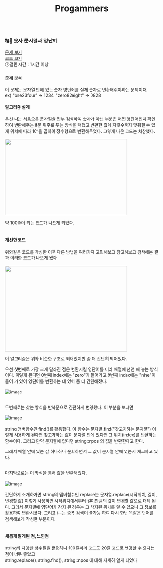 <div align="center">

  # Progammers

</div> <br><br>

### 🔠🔢 숫자 문자열과 영단어<br>
<a href="https://school.programmers.co.kr/learn/courses/30/lessons/81301">문제 보기</a><br>
<a href="https://github.com/strawy12/Algorithm/blob/main/Programmers/%EC%88%AB%EC%9E%90%20%EB%AC%B8%EC%9E%90%EC%97%B4%EA%B3%BC%20%EC%98%81%EB%8B%A8%EC%96%B4.cpp">코드 보기</a>
<br>
🕑걸린 시간 : 1시간 이상

  #### 문제 분석
  이 문제는 문자열 안에 있는 숫자 영단어를 실제 숫자로 변환해줘야하는 문제이다.
  <br>
  ex) "one23four" -> 1234, "zero82eight" -> 0828
  
  
  #### 알고리즘 설계
  우선 나는 처음으론 문자열을 전부 검색하여 숫자가 아닌 부분은 어떤 영단어인지 확인하여 변환해주는 if문 위주로 푸는 방식을 택했고 
  변환한 값이 자릿수까지 맞춰질 수 있게 위치에 따라 10ⁿ을 곱하여 정수형으로 변환해주었다.
  그렇게 나온 코드는 처참했다.<br><br>
   <img src="https://user-images.githubusercontent.com/77821550/187939585-f4504265-8490-4f09-93e2-592315de3b76.png"  width="400" height="250"/>

  약 100줄이 되는 코드가 나오게 되었다. <br><br>
  
  #### 개선한 코드
  위와같은 코드를 작성한 이후 다른 방법을 여러가지 고민해보고 참고해보고 검색해본 결과 이러한 코드가 나오게 됐다<br><br>
   <img src="https://user-images.githubusercontent.com/77821550/187940139-d780f8c5-1e88-466e-9ac6-ef8b04464adf.png"  width="400" height="280"/>

 이 알고리즘은 위와 비슷한 구조로 되어있지만 좀 더 간단히 되어있다.
 <br>
 
 우선 첫번째로 가장 크게 달라진 점은 변환시킬 영단어를 미리 배열에 선언 해 놓는 방식이다.
 이렇게 된다면 0번째 index에는 "zero"가 들어가고 9번째 index에는 "nine"이 들어 가 있어 영단어를 변환하는 데 있어 좀 더 간편해졌다.<br><br>
 ![image](https://user-images.githubusercontent.com/77821550/187941201-30bc0213-8b4e-4ade-a0b5-5ec8e8a86098.png)<br><br>

 두번째로는 찾는 방식을 반복문으로 간편하게 변경했다.
 이 부분을 보시면 <br><br>
 ![image](https://user-images.githubusercontent.com/77821550/187942164-0f5724bf-37a4-4b97-b9de-def5a58b0610.png)
<br><br>
string 맴버함수인 find()를 활용했다.
이 함수는 문자열.find("찾고자하는 문자열") 이렇게 사용하게 된다면 찾고자하는 값이 문자열 안에 있다면 그 위치(index)를 반환하는 함수이다.
그리고 만약 문자열에 없다면 string::npos 의 값을 반환한다고 한다.

그래서 배열 안에 있는 값 하나하나 순회하면서 그 값이 문자열 안에 있는지 체크하고 있다.
<br><br>

마지막으로는 이 방식을 통해 값을 변환해줬다.<br><br>
![image](https://user-images.githubusercontent.com/77821550/187948771-630fcc9e-7ba5-438a-99e8-ddcbe9af5e6f.png)<br><br>
간단하게 소개하자면 
string의 맴버함수인 replace는 문자열.replace(시작위치, 길이, 변경할 값) 이렇게 사용하면 시작위치에서부터 길이만큼의 값이 변경할 값으로 대체 된다.
그래서 문자열에 영단어가 감지 된 경우는 그 감지된 위치를 알 수 있으니 그 정보를 활용하여 변환시켰다.
그리고 i--는 중복 검색이 불가능 하여 다시 한번 똑같은 단어를 검색해보게 작성한 부분이다.
<br><br>

#### 새롭게 알게된 점, 느낀점
string의 다양한 함수들을 활용하니 100줄짜리 코드도 20줄 코드로 변경할 수 있다는 점이 너무 좋았고<br>
string.replace(), string.find(), string::npos 에 대해 자세히 알게 되었다
 
 
